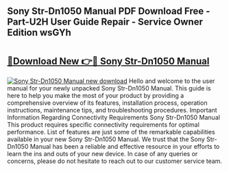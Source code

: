## Sony Str-Dn1050 Manual PDF Download Free - Part-U2H User Guide Repair - Service Owner Edition wsGYh

# <h2><a href="http://cf22758.oget.top/?id=Sony+Str-Dn1050+Manual">🔗Download New 👉🔴 Sony Str-Dn1050 Manual</a></h2>

[![Sony Str-Dn1050 Manual new download](https://i.imgur.com/5g1atiW.png)](http://cf22758.oget.top/?id=Sony+Str-Dn1050+Manual)
Hello and welcome to the user manual for your newly unpacked Sony Str-Dn1050 Manual. This guide is here to help you make the most of your product by providing a comprehensive overview of its features, installation process, operation instructions, maintenance tips, and troubleshooting procedures. Important Information Regarding Connectivity Requirements Sony Str-Dn1050 Manual This product requires specific connectivity requirements for optimal performance. List of features are just some of the remarkable capabilities available in your new Sony Str-Dn1050 Manual. We trust that the Sony Str-Dn1050 Manual has been a reliable and effective resource in your efforts to learn the ins and outs of your new device. In case of any queries or concerns, please do not hesitate to reach out to our customer service team.
